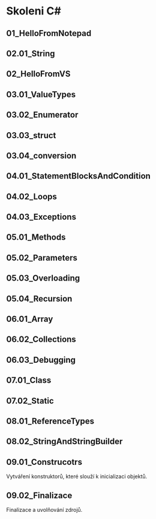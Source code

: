 # Skoleni C#
## 01_HelloFromNotepad

## 02.01_String

## 02_HelloFromVS

## 03.01_ValueTypes

## 03.02_Enumerator

## 03.03_struct

## 03.04_conversion

## 04.01_StatementBlocksAndCondition

## 04.02_Loops

## 04.03_Exceptions

## 05.01_Methods

## 05.02_Parameters

## 05.03_Overloading

## 05.04_Recursion

## 06.01_Array

## 06.02_Collections

## 06.03_Debugging

## 07.01_Class

## 07.02_Static

## 08.01_ReferenceTypes

## 08.02_StringAndStringBuilder

## 09.01_Construcotrs
Vytváření konstruktorů, které slouží k inicializaci objektů.
## 09.02_Finalizace
Finalizace a uvolňování zdrojů.

